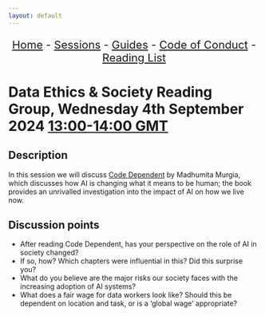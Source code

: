 ```yaml
---
layout: default
---
```


<center>
<p align="center" style="font-size:22px">
<a href="https://data-ethics-and-society.github.io/data-ethics-and-society-reading-group">Home</a> 
- <a href="https://data-ethics-and-society.github.io/data-ethics-and-society-reading-group/SESSIONS.html">Sessions</a> 
- <a href="https://data-ethics-and-society.github.io/data-ethics-and-society-reading-group/Guides/guides.html">Guides</a> 
- <a href="https://data-ethics-and-society.github.io/data-ethics-and-society-reading-group/code-of-conduct.html">Code of Conduct</a> 
- <a href="https://data-ethics-and-society.github.io/data-ethics-and-society-reading-group/READING-LIST.html">Reading List</a>
</p>
</center>

# Data Ethics & Society Reading Group, Wednesday 4th September 2024 [13:00-14:00 GMT](https://www.timeanddate.com/worldclock/fixedtime.html?msg=Code+Dependent&iso=20240904T13&p1=136&ah=1)

## Description

In this session we will discuss [Code Dependent](https://www.panmacmillan.com/authors/madhumita-murgia/code-dependent/9781529097306) by Madhumita Murgia, which  discusses how AI is changing what it means to be human; the book provides an unrivalled investigation into the impact of AI on how we live now.

## Discussion points

* After reading Code Dependent, has your perspective on the role of AI in society changed?
* If so, how? Which chapters were influential in this? Did this surprise you?
* What do you believe are the major risks our society faces with the increasing adoption of AI systems?
* What does a fair wage for data workers look like? Should this be dependent on location and task, or is a ‘global wage’ appropriate?

<!--

## Meeting notes

### Who came
Number of people: 26

-->
